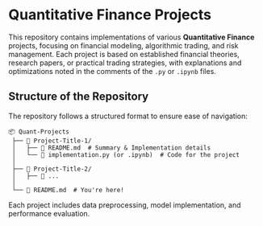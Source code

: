 # Quantitative Finance Projects  

This repository contains implementations of various **Quantitative Finance** projects, focusing on financial modeling, algorithmic trading, and risk management. Each project is based on established financial theories, research papers, or practical trading strategies, with explanations and optimizations noted in the comments of the `.py` or `.ipynb` files.   

## Structure of the Repository  

The repository follows a structured format to ensure ease of navigation:  

```
📦 Quant-Projects  
 ├── 📁 Project-Title-1/  
 │   ├── 📄 README.md  # Summary & Implementation details  
 │   └── 📜 implementation.py (or .ipynb)  # Code for the project  
 │  
 ├── 📁 Project-Title-2/  
 │   ├── 📜 ...  
 │  
 └── 📜 README.md  # You're here!  
```  

Each project includes data preprocessing, model implementation, and performance evaluation.